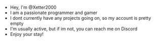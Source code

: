 - Hey, I'm @Xetter2000
- I am a passionate programmer and gamer
- I dont currently have any projects going on, so my account is pretty empty
- I'm usually active, but if im not, you can reach me on Discord
- Enjoy your stay!

<!---
Xetter2000/Xetter2000 is a ✨ special ✨ repository because its `README.md` (this file) appears on your GitHub profile.
You can click the Preview link to take a look at your changes.
--->
